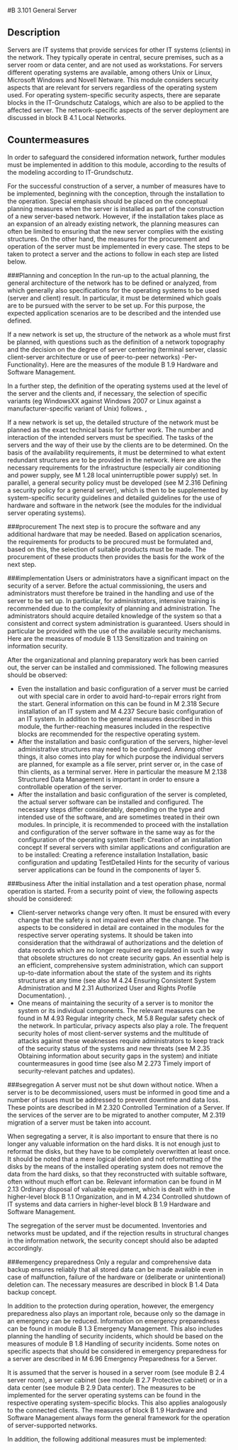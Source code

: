 #B 3.101 General Server
## Description 
Servers are IT systems that provide services for other IT systems (clients) in the network. They typically operate in central, secure premises, such as a server room or data center, and are not used as workstations. For servers different operating systems are available, among others Unix or Linux, Microsoft Windows and Novell Netware. This module considers security aspects that are relevant for servers regardless of the operating system used. For operating system-specific security aspects, there are separate blocks in the IT-Grundschutz Catalogs, which are also to be applied to the affected server. The network-specific aspects of the server deployment are discussed in block B 4.1 Local Networks.



## Countermeasures 
In order to safeguard the considered information network, further modules must be implemented in addition to this module, according to the results of the modeling according to IT-Grundschutz.

For the successful construction of a server, a number of measures have to be implemented, beginning with the conception, through the installation to the operation. Special emphasis should be placed on the conceptual planning measures when the server is installed as part of the construction of a new server-based network. However, if the installation takes place as an expansion of an already existing network, the planning measures can often be limited to ensuring that the new server complies with the existing structures. On the other hand, the measures for the procurement and operation of the server must be implemented in every case. The steps to be taken to protect a server and the actions to follow in each step are listed below.



###Planning and conception
In the run-up to the actual planning, the general architecture of the network has to be defined or analyzed, from which generally also specifications for the operating systems to be used (server and client) result. In particular, it must be determined which goals are to be pursued with the server to be set up. For this purpose, the expected application scenarios are to be described and the intended use defined.

If a new network is set up, the structure of the network as a whole must first be planned, with questions such as the definition of a network topography and the decision on the degree of server centering (terminal server, classic client-server architecture or use of peer-to-peer networks) -Per-Functionality). Here are the measures of the module B 1.9 Hardware and Software Management.

In a further step, the definition of the operating systems used at the level of the server and the clients and, if necessary, the selection of specific variants (eg WindowsXX against Windows 2007 or Linux against a manufacturer-specific variant of Unix) follows. ,

If a new network is set up, the detailed structure of the network must be planned as the exact technical basis for further work. The number and interaction of the intended servers must be specified. The tasks of the servers and the way of their use by the clients are to be determined. On the basis of the availability requirements, it must be determined to what extent redundant structures are to be provided in the network. Here are also the necessary requirements for the infrastructure (especially air conditioning and power supply, see M 1.28 local uninterruptible power supply) set. In parallel, a general security policy must be developed (see M 2.316 Defining a security policy for a general server), which is then to be supplemented by system-specific security guidelines and detailed guidelines for the use of hardware and software in the network (see the modules for the individual server operating systems).



###procurement
The next step is to procure the software and any additional hardware that may be needed. Based on application scenarios, the requirements for products to be procured must be formulated and, based on this, the selection of suitable products must be made. The procurement of these products then provides the basis for the work of the next step.



###implementation
Users or administrators have a significant impact on the security of a server. Before the actual commissioning, the users and administrators must therefore be trained in the handling and use of the server to be set up. In particular, for administrators, intensive training is recommended due to the complexity of planning and administration. The administrators should acquire detailed knowledge of the system so that a consistent and correct system administration is guaranteed. Users should in particular be provided with the use of the available security mechanisms. Here are the measures of module B 1.13 Sensitization and training on information security.

After the organizational and planning preparatory work has been carried out, the server can be installed and commissioned. The following measures should be observed:

* Even the installation and basic configuration of a server must be carried out with special care in order to avoid hard-to-repair errors right from the start. General information on this can be found in M 2.318 Secure installation of an IT system and M 4.237 Secure basic configuration of an IT system. In addition to the general measures described in this module, the further-reaching measures included in the respective blocks are recommended for the respective operating system.
* After the installation and basic configuration of the servers, higher-level administrative structures may need to be configured. Among other things, it also comes into play for which purpose the individual servers are planned, for example as a file server, print server or, in the case of thin clients, as a terminal server. Here in particular the measure M 2.138 Structured Data Management is important in order to ensure a controllable operation of the server.
* After the installation and basic configuration of the server is completed, the actual server software can be installed and configured. The necessary steps differ considerably, depending on the type and intended use of the software, and are sometimes treated in their own modules. In principle, it is recommended to proceed with the installation and configuration of the server software in the same way as for the configuration of the operating system itself: Creation of an installation concept If several servers with similar applications and configuration are to be installed: Creating a reference installation Installation, basic configuration and updating TestDetailed Hints for the security of various server applications can be found in the components of layer 5.




###business
After the initial installation and a test operation phase, normal operation is started. From a security point of view, the following aspects should be considered:

* Client-server networks change very often. It must be ensured with every change that the safety is not impaired even after the change. The aspects to be considered in detail are contained in the modules for the respective server operating systems. It should be taken into consideration that the withdrawal of authorizations and the deletion of data records which are no longer required are regulated in such a way that obsolete structures do not create security gaps. An essential help is an efficient, comprehensive system administration, which can support up-to-date information about the state of the system and its rights structures at any time (see also M 4.24 Ensuring Consistent System Administration and M 2.31 Authorized User and Rights Profile Documentation). ,
* One means of maintaining the security of a server is to monitor the system or its individual components. The relevant measures can be found in M 4.93 Regular integrity check, M 5.8 Regular safety check of the network. In particular, privacy aspects also play a role. The frequent security holes of most client-server systems and the multitude of attacks against these weaknesses require administrators to keep track of the security status of the systems and new threats (see M 2.35 Obtaining information about security gaps in the system) and initiate countermeasures in good time (see also M 2.273 Timely import of security-relevant patches and updates).




###segregation
A server must not be shut down without notice. When a server is to be decommissioned, users must be informed in good time and a number of issues must be addressed to prevent downtime and data loss. These points are described in M 2.320 Controlled Termination of a Server. If the services of the server are to be migrated to another computer, M 2.319 migration of a server must be taken into account.

When segregating a server, it is also important to ensure that there is no longer any valuable information on the hard disks. It is not enough just to reformat the disks, but they have to be completely overwritten at least once. It should be noted that a mere logical deletion and not reformatting of the disks by the means of the installed operating system does not remove the data from the hard disks, so that they reconstructed with suitable software, often without much effort can be. Relevant information can be found in M 2.13 Ordinary disposal of valuable equipment, which is dealt with in the higher-level block B 1.1 Organization, and in M 4.234 Controlled shutdown of IT systems and data carriers in   higher-level block B 1.9 Hardware and Software Management.

The segregation of the server must be documented. Inventories and networks must be updated, and if the rejection results in structural changes in the information network, the security concept should also be adapted accordingly.



###emergency preparedness
Only a regular and comprehensive data backup ensures reliably that all stored data can be made available even in case of malfunction, failure of the hardware or (deliberate or unintentional) deletion can. The necessary measures are described in block B 1.4 Data backup concept.

In addition to the protection during operation, however, the emergency preparedness also plays an important role, because only so the damage in an emergency can be reduced. Information on emergency preparedness can be found in module B 1.3 Emergency Management. This also includes planning the handling of security incidents, which should be based on the measures of module B 1.8 Handling of security incidents. Some notes on specific aspects that should be considered in emergency preparedness for a server are described in M 6.96 Emergency Preparedness for a Server.

It is assumed that the server is housed in a server room (see module B 2.4 server room), a server cabinet (see module B 2.7 Protective cabinet) or in a data center (see module B 2.9 Data center). The measures to be implemented for the server operating systems can be found in the respective operating system-specific blocks. This also applies analogously to the connected clients. The measures of block B 1.9 Hardware and Software Management always form the general framework for the operation of server-supported networks.

In addition, the following additional measures must be implemented:



